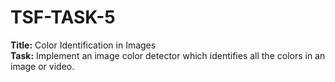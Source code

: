 # TSF-TASK-5
**Title:** Color Identification in Images <br>
**Task:** Implement an image color detector which identifies all the colors in an image or video.<br>
